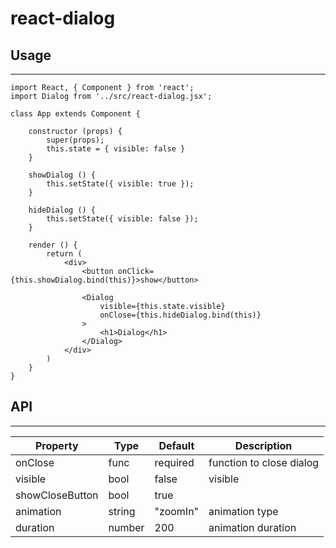 # react-dialog

## Usage
---

    import React, { Component } from 'react';
    import Dialog from '../src/react-dialog.jsx';
    
    class App extends Component {
    
        constructor (props) {
            super(props);
            this.state = { visible: false }
        }
    
        showDialog () {
            this.setState({ visible: true });
        }
    
        hideDialog () {
            this.setState({ visible: false });
        }
    
        render () {
            return (
                <div>
                    <button onClick={this.showDialog.bind(this)}>show</button>
    
                    <Dialog
                        visible={this.state.visible}
                        onClose={this.hideDialog.bind(this)}
                    >
                        <h1>Dialog</h1>
                    </Dialog>
                </div>
            )
        }
    }

## API
---

Property|Type|Default|Description
---|---|---|---
onClose|func|required|function to close dialog
visible|bool|false|visible
showCloseButton|bool|true|
animation|string|"zoomIn"|animation type
duration|number|200|animation duration